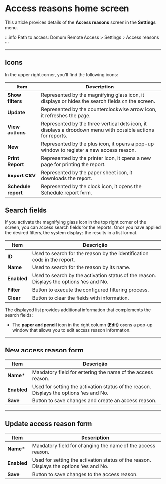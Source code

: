 # Access reasons home screen

This article provides details of the **Access reasons** screen in the **Settings** menu.

:::info
Path to access:
Domum Remote Access > Settings > Access reasons
:::

---
## Icons
In the upper right corner, you’ll find the following icons:

**Item**|**Description**
|---|---|
**Show filters**|Represented by the magnifying glass icon, it displays or hides the search fields on the screen.
**Update**|Represented by the counterclockwise arrow icon, it refreshes the page.
**View actions**|Represented by the three vertical dots icon, it displays a dropdown menu with possible actions for reports.
**New**|Represented by the plus icon, it opens a pop-up window to register a new access reason.
**Print Report**|Represented by the printer icon, it opens a new page for printing the report.
**Export CSV**|Represented by the paper sheet icon, it downloads the report.
**Schedule report**|Represented by the clock icon, it opens the [Schedule report](/v3-32/docs/general-information-how-to-issue-download-and-schedule-device-reports) form.


## Search fields
If you activate the magnifying glass icon in the top right corner of the screen, you can access search fields for the reports. Once you have applied the desired filters, the system displays the results in a list format.

**Item**|**Descrição**
|---|---|
**ID**|Used to search for the reason by the identification code in the report.
**Name**|Used to search for the reason by its name.
**Enabled**|Used to search by the activation status of the reason. Displays the options Yes and No.
**Filter**|Button to execute the configured filtering process.
**Clear**|Button to clear the fields with information.

The displayed list provides additional information that complements the search fields:

* The **paper and pencil** icon in the right column **(Edit)** opens a pop-up window that allows you to edit access reason information.

---
## New access reason form

**Item**|**Descrição**
|---|---|
**Name***|Mandatory field for entering the name of the access reason.
**Enabled**|Used for setting the activation status of the reason. Displays the options Yes and No.
**Save**|Button to save changes and create an access reason.

---
## Update access reason form

**Item**|**Description**
|---|---|
**Name***|Mandatory field for changing the name of the access reason.
**Enabled**|Used for setting the activation status of the reason. Displays the options Yes and No.
**Save**|Button to save changes to the access reason.

